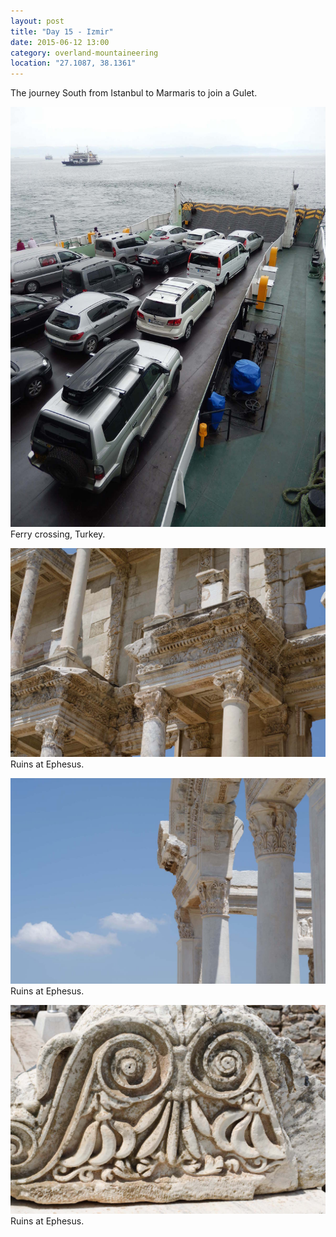 ```yaml
---
layout: post
title: "Day 15 - Izmir"
date: 2015-06-12 13:00
category: overland-mountaineering
location: "27.1087, 38.1361"
---
```


The journey South from Istanbul to Marmaris to join a Gulet.

![Name of photo](/photos/izmir/izmir-1.jpg "Optional title")
Ferry crossing, Turkey.

![Name of photo](/photos/izmir/izmir-2.jpg "Optional title")
Ruins at Ephesus.

![Name of photo](/photos/izmir/izmir-3.jpg "Optional title")
Ruins at Ephesus.

![Name of photo](/photos/izmir/izmir-4.jpg "Optional title")
Ruins at Ephesus.

